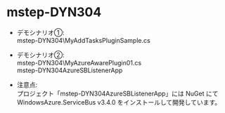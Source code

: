 # mstep-DYN304


* デモシナリオ①:  
mstep-DYN304\MyAddTasksPluginSample.cs  

* デモシナリオ②:  
mstep-DYN304\MyAzureAwarePlugin01.cs  
mstep-DYN304AzureSBListenerApp  

* 注意点:  
プロジェクト「mstep-DYN304AzureSBListenerApp」には NuGet にて WindowsAzure.ServiceBus v3.4.0 をインストールして開発しています。  
